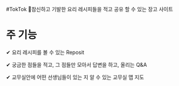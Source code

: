 #TokTok
   🌱참신하고 기발한 요리 레시피들을 적고 공유 할 수 있는 장고 사이트
  
  
# 주 기능 
   ✔ 요리 레시피를 볼 수 있는 Reposit 
  
   ✔ 궁금한 점들을 적고, 그 점들만 모아서 답변을 하고, 올리는 Q&A
   
   ✔ 교무실안에 어떤 선생님들이 있는 지 알 수 있는 교무실 맵 지도 

